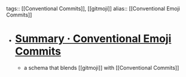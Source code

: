 tags:: [[Conventional Commits]], [[gitmoji]]
alias:: [[Conventional Emoji Commits]]

- # [Summary · Conventional Emoji Commits](https://conventional-emoji-commits.site/quick-summary/summary)
	- a schema that blends [[gitmoji]] with [[Conventional Commits]]
